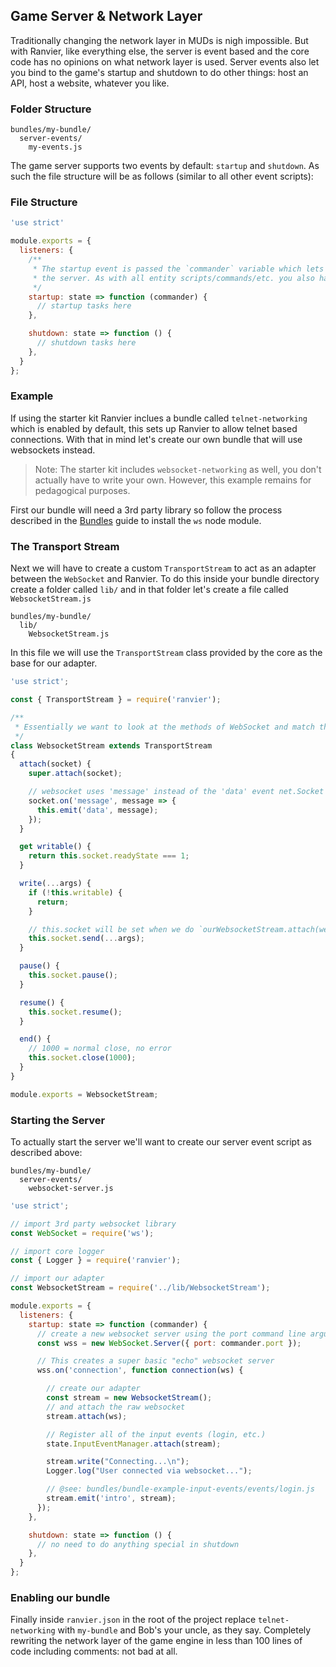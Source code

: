 ## Game Server & Network Layer

Traditionally changing the network layer in MUDs is nigh impossible. But with Ranvier, like everything else, the server
is event based and the core code has no opinions on what network layer is used. Server events also let you bind to the
game's startup and shutdown to do other things: host an API, host a website, whatever you like.

### Folder Structure

```
bundles/my-bundle/
  server-events/
    my-events.js
```

The game server supports two events by default: `startup` and `shutdown`. As such the file structure will be as follows
(similar to all other event scripts):

### File Structure

```javascript
'use strict'

module.exports = {
  listeners: {
    /**
     * The startup event is passed the `commander` variable which lets you access command line arguments used to start
     * the server. As with all entity scripts/commands/etc. you also have access to the entire game state.
     */
    startup: state => function (commander) {
      // startup tasks here
    },

    shutdown: state => function () {
      // shutdown tasks here
    },
  }
};
```

### Example

If using the starter kit Ranvier inclues a bundle called `telnet-networking` which is enabled by default, this sets up
Ranvier to allow telnet based connections. With that in mind let's create our own bundle that will use websockets
instead.

> Note: The starter kit includes `websocket-networking` as well, you don't actually have to write your own. However,
> this example remains for pedagogical purposes.

First our bundle will need a 3rd party library so follow the process described in the [Bundles](../bundles.md) guide to
install the `ws` node module.


### The Transport Stream

Next we will have to create a custom `TransportStream` to act as an adapter between the `WebSocket` and Ranvier. To do
this inside your bundle directory create a folder called `lib/` and in that folder let's create a file called
`WebsocketStream.js`

```
bundles/my-bundle/
  lib/
    WebsocketStream.js
```

In this file we will use the `TransportStream` class provided by the core as the base for our adapter.

```javascript
'use strict';

const { TransportStream } = require('ranvier');

/**
 * Essentially we want to look at the methods of WebSocket and match them to the appropriate methods on TransportStream
 */
class WebsocketStream extends TransportStream
{
  attach(socket) {
    super.attach(socket);

    // websocket uses 'message' instead of the 'data' event net.Socket uses
    socket.on('message', message => {
      this.emit('data', message);
    });
  }

  get writable() {
    return this.socket.readyState === 1;
  }

  write(...args) {
    if (!this.writable) {
      return;
    }

    // this.socket will be set when we do `ourWebsocketStream.attach(websocket)`
    this.socket.send(...args);
  }

  pause() {
    this.socket.pause();
  }

  resume() {
    this.socket.resume();
  }

  end() {
    // 1000 = normal close, no error
    this.socket.close(1000);
  }
}

module.exports = WebsocketStream;
```

### Starting the Server

To actually start the server we'll want to create our server event script as described above:

```
bundles/my-bundle/
  server-events/
    websocket-server.js
```

```javascript
'use strict';

// import 3rd party websocket library
const WebSocket = require('ws');

// import core logger
const { Logger } = require('ranvier');

// import our adapter
const WebsocketStream = require('../lib/WebsocketStream');

module.exports = {
  listeners: {
    startup: state => function (commander) {
      // create a new websocket server using the port command line argument
      const wss = new WebSocket.Server({ port: commander.port });

      // This creates a super basic "echo" websocket server
      wss.on('connection', function connection(ws) {

        // create our adapter
        const stream = new WebsocketStream();
        // and attach the raw websocket
        stream.attach(ws);

        // Register all of the input events (login, etc.)
        state.InputEventManager.attach(stream);

        stream.write("Connecting...\n");
        Logger.log("User connected via websocket...");

        // @see: bundles/bundle-example-input-events/events/login.js
        stream.emit('intro', stream);
      });
    },

    shutdown: state => function () {
      // no need to do anything special in shutdown
    },
  }
};
```

### Enabling our bundle

Finally inside `ranvier.json` in the root of the project replace `telnet-networking` with `my-bundle` and Bob's your
uncle, as they say.  Completely rewriting the network layer of the game engine in less than 100 lines of code including
comments: not bad at all.
